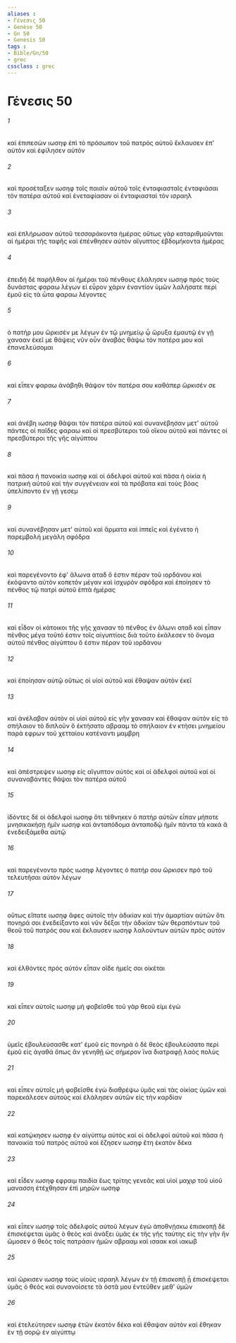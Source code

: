 ```yaml
---
aliases : 
- Γένεσις 50
- Genèse 50
- Gn 50
- Genesis 50
tags : 
- Bible/Gn/50
- grec
cssclass : grec
---
```


# Γένεσις 50

###### 1
καὶ ἐπιπεσὼν ιωσηφ ἐπὶ τὸ πρόσωπον τοῦ πατρὸς αὐτοῦ ἔκλαυσεν ἐπ' αὐτὸν καὶ ἐφίλησεν αὐτόν
###### 2
καὶ προσέταξεν ιωσηφ τοῖς παισὶν αὐτοῦ τοῖς ἐνταφιασταῖς ἐνταφιάσαι τὸν πατέρα αὐτοῦ καὶ ἐνεταφίασαν οἱ ἐνταφιασταὶ τὸν ισραηλ
###### 3
καὶ ἐπλήρωσαν αὐτοῦ τεσσαράκοντα ἡμέρας οὕτως γὰρ καταριθμοῦνται αἱ ἡμέραι τῆς ταφῆς καὶ ἐπένθησεν αὐτὸν αἴγυπτος ἑβδομήκοντα ἡμέρας
###### 4
ἐπειδὴ δὲ παρῆλθον αἱ ἡμέραι τοῦ πένθους ἐλάλησεν ιωσηφ πρὸς τοὺς δυνάστας φαραω λέγων εἰ εὗρον χάριν ἐναντίον ὑμῶν λαλήσατε περὶ ἐμοῦ εἰς τὰ ὦτα φαραω λέγοντες
###### 5
ὁ πατήρ μου ὥρκισέν με λέγων ἐν τῷ μνημείῳ ᾧ ὤρυξα ἐμαυτῷ ἐν γῇ χανααν ἐκεῖ με θάψεις νῦν οὖν ἀναβὰς θάψω τὸν πατέρα μου καὶ ἐπανελεύσομαι
###### 6
καὶ εἶπεν φαραω ἀνάβηθι θάψον τὸν πατέρα σου καθάπερ ὥρκισέν σε
###### 7
καὶ ἀνέβη ιωσηφ θάψαι τὸν πατέρα αὐτοῦ καὶ συνανέβησαν μετ' αὐτοῦ πάντες οἱ παῖδες φαραω καὶ οἱ πρεσβύτεροι τοῦ οἴκου αὐτοῦ καὶ πάντες οἱ πρεσβύτεροι τῆς γῆς αἰγύπτου
###### 8
καὶ πᾶσα ἡ πανοικία ιωσηφ καὶ οἱ ἀδελφοὶ αὐτοῦ καὶ πᾶσα ἡ οἰκία ἡ πατρικὴ αὐτοῦ καὶ τὴν συγγένειαν καὶ τὰ πρόβατα καὶ τοὺς βόας ὑπελίποντο ἐν γῇ γεσεμ
###### 9
καὶ συνανέβησαν μετ' αὐτοῦ καὶ ἅρματα καὶ ἱππεῖς καὶ ἐγένετο ἡ παρεμβολὴ μεγάλη σφόδρα
###### 10
καὶ παρεγένοντο ἐφ' ἅλωνα αταδ ὅ ἐστιν πέραν τοῦ ιορδάνου καὶ ἐκόψαντο αὐτὸν κοπετὸν μέγαν καὶ ἰσχυρὸν σφόδρα καὶ ἐποίησεν τὸ πένθος τῷ πατρὶ αὐτοῦ ἑπτὰ ἡμέρας
###### 11
καὶ εἶδον οἱ κάτοικοι τῆς γῆς χανααν τὸ πένθος ἐν ἅλωνι αταδ καὶ εἶπαν πένθος μέγα τοῦτό ἐστιν τοῖς αἰγυπτίοις διὰ τοῦτο ἐκάλεσεν τὸ ὄνομα αὐτοῦ πένθος αἰγύπτου ὅ ἐστιν πέραν τοῦ ιορδάνου
###### 12
καὶ ἐποίησαν αὐτῷ οὕτως οἱ υἱοὶ αὐτοῦ καὶ ἔθαψαν αὐτὸν ἐκεῖ
###### 13
καὶ ἀνέλαβον αὐτὸν οἱ υἱοὶ αὐτοῦ εἰς γῆν χανααν καὶ ἔθαψαν αὐτὸν εἰς τὸ σπήλαιον τὸ διπλοῦν ὃ ἐκτήσατο αβρααμ τὸ σπήλαιον ἐν κτήσει μνημείου παρὰ εφρων τοῦ χετταίου κατέναντι μαμβρη
###### 14
καὶ ἀπέστρεψεν ιωσηφ εἰς αἴγυπτον αὐτὸς καὶ οἱ ἀδελφοὶ αὐτοῦ καὶ οἱ συναναβάντες θάψαι τὸν πατέρα αὐτοῦ
###### 15
ἰδόντες δὲ οἱ ἀδελφοὶ ιωσηφ ὅτι τέθνηκεν ὁ πατὴρ αὐτῶν εἶπαν μήποτε μνησικακήσῃ ἡμῖν ιωσηφ καὶ ἀνταπόδομα ἀνταποδῷ ἡμῖν πάντα τὰ κακά ἃ ἐνεδειξάμεθα αὐτῷ
###### 16
καὶ παρεγένοντο πρὸς ιωσηφ λέγοντες ὁ πατήρ σου ὥρκισεν πρὸ τοῦ τελευτῆσαι αὐτὸν λέγων
###### 17
οὕτως εἴπατε ιωσηφ ἄφες αὐτοῖς τὴν ἀδικίαν καὶ τὴν ἁμαρτίαν αὐτῶν ὅτι πονηρά σοι ἐνεδείξαντο καὶ νῦν δέξαι τὴν ἀδικίαν τῶν θεραπόντων τοῦ θεοῦ τοῦ πατρός σου καὶ ἔκλαυσεν ιωσηφ λαλούντων αὐτῶν πρὸς αὐτόν
###### 18
καὶ ἐλθόντες πρὸς αὐτὸν εἶπαν οἵδε ἡμεῖς σοι οἰκέται
###### 19
καὶ εἶπεν αὐτοῖς ιωσηφ μὴ φοβεῖσθε τοῦ γὰρ θεοῦ εἰμι ἐγώ
###### 20
ὑμεῖς ἐβουλεύσασθε κατ' ἐμοῦ εἰς πονηρά ὁ δὲ θεὸς ἐβουλεύσατο περὶ ἐμοῦ εἰς ἀγαθά ὅπως ἂν γενηθῇ ὡς σήμερον ἵνα διατραφῇ λαὸς πολύς
###### 21
καὶ εἶπεν αὐτοῖς μὴ φοβεῖσθε ἐγὼ διαθρέψω ὑμᾶς καὶ τὰς οἰκίας ὑμῶν καὶ παρεκάλεσεν αὐτοὺς καὶ ἐλάλησεν αὐτῶν εἰς τὴν καρδίαν
###### 22
καὶ κατῴκησεν ιωσηφ ἐν αἰγύπτῳ αὐτὸς καὶ οἱ ἀδελφοὶ αὐτοῦ καὶ πᾶσα ἡ πανοικία τοῦ πατρὸς αὐτοῦ καὶ ἔζησεν ιωσηφ ἔτη ἑκατὸν δέκα
###### 23
καὶ εἶδεν ιωσηφ εφραιμ παιδία ἕως τρίτης γενεᾶς καὶ υἱοὶ μαχιρ τοῦ υἱοῦ μανασση ἐτέχθησαν ἐπὶ μηρῶν ιωσηφ
###### 24
καὶ εἶπεν ιωσηφ τοῖς ἀδελφοῖς αὐτοῦ λέγων ἐγὼ ἀποθνῄσκω ἐπισκοπῇ δὲ ἐπισκέψεται ὑμᾶς ὁ θεὸς καὶ ἀνάξει ὑμᾶς ἐκ τῆς γῆς ταύτης εἰς τὴν γῆν ἣν ὤμοσεν ὁ θεὸς τοῖς πατράσιν ἡμῶν αβρααμ καὶ ισαακ καὶ ιακωβ
###### 25
καὶ ὥρκισεν ιωσηφ τοὺς υἱοὺς ισραηλ λέγων ἐν τῇ ἐπισκοπῇ ᾗ ἐπισκέψεται ὑμᾶς ὁ θεός καὶ συνανοίσετε τὰ ὀστᾶ μου ἐντεῦθεν μεθ' ὑμῶν
###### 26
καὶ ἐτελεύτησεν ιωσηφ ἐτῶν ἑκατὸν δέκα καὶ ἔθαψαν αὐτὸν καὶ ἔθηκαν ἐν τῇ σορῷ ἐν αἰγύπτῳ
